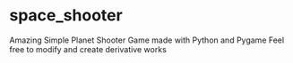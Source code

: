 # space_shooter
Amazing Simple Planet Shooter Game made with Python and Pygame
Feel free to modify and create derivative works
